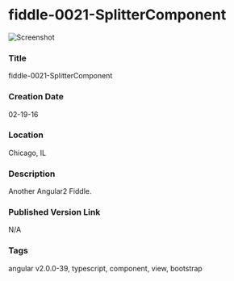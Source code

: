 fiddle-0021-SplitterComponent
======

![Screenshot](screenshot.png)


### Title

fiddle-0021-SplitterComponent


### Creation Date

02-19-16


### Location

Chicago, IL


### Description

Another Angular2 Fiddle.


### Published Version Link

N/A


### Tags

angular v2.0.0-39, typescript, component, view, bootstrap
